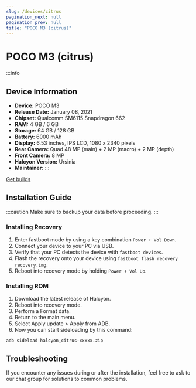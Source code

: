 ```yaml
---
slug: /devices/citrus
pagination_next: null
pagination_prev: null
title: "POCO M3 (citrus)"
---
```


# POCO M3 (citrus)
:::info
## Device Information

- **Device:** POCO M3
- **Release Date:** January 08, 2021
- **Chipset:** 	Qualcomm SM6115 Snapdragon 662
- **RAM:** 4 GB / 6 GB
- **Storage:** 64 GB / 128 GB
- **Battery:** 6000 mAh
- **Display:** 6.53 inches, IPS LCD, 1080 x 2340 pixels
- **Rear Camera:** Quad 48 MP (main) + 2 MP (macro) + 2 MP (depth)
- **Front Camera:** 8 MP
- **Halcyon Version:** Ursinia
- **Maintainer:**
:::

<a href="https://www.pling.com/p/2058150/" class="button button--primary">Get builds</a>

## Installation Guide
:::caution
Make sure to backup your data before proceeding.
:::

### Installing Recovery
1. Enter fastboot mode by using a key combination `Power + Vol Down`.
2. Connect your device to your PC via USB.
4. Verify that your PC detects the device with `fastboot devices`.
5. Flash the recovery onto your device using `fastboot flash recovery recovery.img`.
6. Reboot into recovery mode by holding `Power + Vol Up`.

### Installing ROM
1. Download the latest release of Halcyon.
2. Reboot into recovery mode.
3. Perform a Format data.
4. Return to the main menu.
5. Select Apply update > Apply from ADB.
6. Now you can start sideloading by this command:
```
adb sideload halcyon_citrus-xxxxx.zip
```

## Troubleshooting

If you encounter any issues during or after the installation, feel free to ask to our chat group for solutions to common problems.